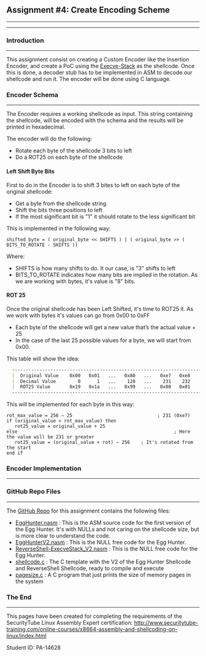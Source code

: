## Assignment #4: Create Encoding Scheme
---
---
### Introduction
---
This assignment consist on creating a Custom Encoder like the Insertion Encoder, and create a PoC using the [Execve-Stack](https://github.com/galminyana/SLAE64/blob/main/Assignment04/Execve-Stack.nasm) as the shellcode. 
Once this is done, a decoder stub has to be implemented in ASM to decode our shellcode and run it. The encoder will be done using C language.

### Encoder Schema
---
The Encoder requires a working shellcode as input. This string containing the shellcode, will be encoded with the schema and the results will be printed in hexadecimal. 

The encoder will do the following: 
- Rotate each byte of the shellcode 3 bits to left 
- Do a ROT25 on each byte of the shellcode 

#### Left Shift Byte Bits
First to do in the Encoder is to shift 3 bites to left on each byte of the original shellcode:

- Get a byte from the shellcode string
- Shift the bits three positions to left
- If the most significant bit is "1" it should rotate to the less significant bit

This is implemented in the following way:
```pseudocode
shifted_byte = ( original_byte << SHIFTS ) | ( original_byte >> ( BITS_TO_ROTATE - SHIFTS ))
```
Where:
- SHIFTS is how many shifts to do. It our case, is "3" shifts to left
- BITS_TO_ROTATE indicates how many bits are implied in the rotation. As we are working with bytes, it's value is "8" bits.

#### ROT 25
Once the original shellcode has been Left Shifted, it's time to ROT25 it. As we work with bytes it's values can go from 0x00 to 0xFF
- Each byte of the shellcode will get a new value that’s the actual value + 25
- In the case of the last 25 possible values for a byte, we will start from 0x00. 

This table will show the idea:
```markdown
  --------------------------------------------------------------------------------
  |  Original Value    0x00   0x01   ...   0x80   ...   0xe7   0xe8   ...   0xff |
  |  Decimal Value        0      1   ...    128   ...    231    232   ...    255 |
  |  ROT25 Value       0x19   0x1a   ...   0x99   ...   0x00   0x01   ...   0x18 |
  --------------------------------------------------------------------------------
```
This will be implemented for each byte in this way:
```pseudocode
rot_max_value = 256 – 25		                       ; 231 (0xe7) 
if (original_value < rot_max_value) then 
   rot25_value = original_value + 25 
else				                                         ; Here the value will be 231 or greater 
   rot25_value = (original_value + rot) – 256    ; It's rotated from the start
end if 
```
### Encoder Implementation
---



### GitHub Repo Files
---
The [GitHub Repo](https://github.com/galminyana/SLAE64/tree/main/Assignment03) for this assignment contains the following files:

- [EggHunter.nasm](https://github.com/galminyana/SLAE64/blob/main/Assignment03/EggHunter.nasm) : This is the ASM source code for the first version of the Egg Hunter. It's with NULLs and not caring on the shellcode size, but is more clear to understand the code.
- [EggHunterV2.nasm](https://github.com/galminyana/SLAE64/blob/main/Assignment03/EggHunterV2.nasm) : This is the NULL free code for the Egg Hunter.
- [ReverseShell-ExecveStack_V2.nasm](https://github.com/galminyana/SLAE64/blob/main/Assignment03/ReverseShell-ExecveStack_V2.nasm) : This is the NULL free code for the Egg Hunter.
- [shellcode.c](https://github.com/galminyana/SLAE64/blob/main/Assignment03/shellcode.c) : The C template with the V2 of the Egg Hunter Shellcode and ReverseShell Shellcode, ready to compile and execute
- [pagesize.c](https://github.com/galminyana/SLAE64/blob/main/Assignment03/pagesize.c) : A C program that just prints the size of memory pages in the system

### The End
---
This pages have been created for completing the requirements of the SecurityTube Linux Assembly Expert certification: http://www.securitytube-training.com/online-courses/x8664-assembly-and-shellcoding-on-linux/index.html

Student ID: PA-14628
 
